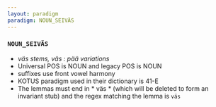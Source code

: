 ```yaml
---
layout: paradigm
paradigm: NOUN_SEIVÄS
---
```

### ` NOUN_SEIVÄS `

* _väs stems, väs : pää variations_
* Universal POS is NOUN and legacy POS is NOUN
* suffixes use front vowel harmony
* KOTUS paradigm used in their dictionary is 41-E
* The lemmas must end in * väs * (which will be deleted to form an invariant stub) and the regex matching the lemma is ` väs `
